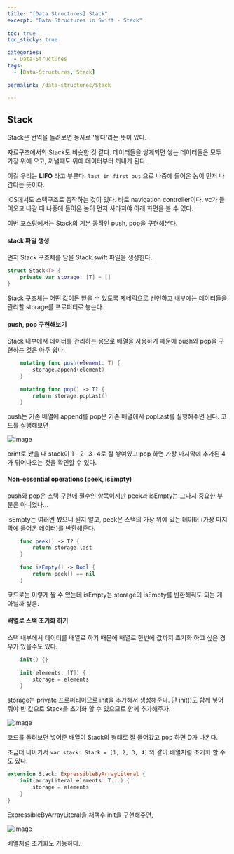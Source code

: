 ```yaml
---
title: "[Data Structures] Stack"
excerpt: "Data Structures in Swift - Stack"
  
toc: true
toc_sticky: true

categories:
  - Data-Structures
tags:
  - [Data-Structures, Stack]
  
permalink: /data-structures/Stack

---
```


## Stack

Stack은 번역을 돌려보면 동사로 '쌓다'라는 뜻이 있다.

자료구조에서의 Stack도 비슷한 것 같다. 데이터들을 쌓게되면 쌓는 데이터들은 모두 가장 위에 오고, 꺼낼때도 위에 데이터부터 꺼내게 된다.

이걸 우리는 **LIFO** 라고 부른다. `last in first out` 으로 나중에 들어온 놈이 먼저 나간다는 뜻이다.

iOS에서도 스택구조로 동작하는 것이 있다. 바로 navigation controller이다. vc가 들어오고 나갈 때 나중에 들어온 놈이 먼저 사라져야 아래 화면을 볼 수 있다.

이번 포스팅에서는 Stack의 기본 동작인 push, pop을 구현해본다.

#### stack 파일 생성

먼저 Stack 구조체를 담을 Stack.swift 파일을 생성한다.

```swift
struct Stack<T> {
    private var storage: [T] = []
}
```

Stack 구조체는 어떤 값이든 받을 수 있도록 제네릭으로 선언하고 내부에는 데이터들을 관리할 storage를 프로퍼티로 놓는다.

#### push, pop 구현해보기

Stack 내부에서 데이터를 관리하는 용으로 배열을 사용하기 때문에 push와 pop을 구현하는 것은 아주 쉽다.

```swift
    mutating func push(element: T) {
        storage.append(element)
    }
    
    mutating func pop() -> T? {
        return storage.popLast()
    }
```
push는 기존 배열에 append를 pop은 기존 배열에서 popLast를 실행해주면 된다.
코드를 실행해보면

![image](https://user-images.githubusercontent.com/22000470/181186580-54f6d83e-63ba-41e1-a017-6fca3cb63514.png)

print로 봤을 때 stack이 1 - 2- 3- 4로 잘 쌓여있고 pop 하면 가장 마지막에 추가된 4가 튀어나오는 것을 확인할 수 있다.

#### Non-essential operations (peek, isEmpty)

push와 pop은 스택 구현에 필수인 항목이지만 peek과 isEmpty는 그다지 중요한 부분은 아니었나...

isEmpty는 여러번 썼으니 뭔지 알고, peek은 스택의 가장 위에 있는 데이터 (가장 마지막에 들어온 데이터)를 반환해준다.

```swift
    func peek() -> T? {
        return storage.last
    }
    
    func isEmpty() -> Bool {
        return peek() == nil
    }
```

코드로는 이렇게 짤 수 있는데 isEmpty는 storage의 isEmpty를 반환해줘도 되는 게 아닐까 싶음.

#### 배열로 스택 초기화 하기

스택 내부에서 데이터를 배열로 하기 때문에 배열로 한번에 값까지 초기화 하고 싶은 경우가 있을수도 있다.

```swift
    init() {}
    
    init(elements: [T]) {
        storage = elements
    }
```

storage는 private 프로퍼티이므로 init을 추가해서 생성해준다. 단 init()도 함께 넣어줘야 빈 값으로 Stack을 초기화 할 수 있으므로 함께 추가해주자.

![image](https://user-images.githubusercontent.com/22000470/181188266-4de09ca5-bc65-4e3c-b25c-6ff20baaa34e.png)

코드를 돌려보면 넣어준 배열이 Stack의 형태로 잘 들어갔고 pop 하면 D가 나온다.

조금더 나아가서 `var stack: Stack = [1, 2, 3, 4]` 와 같이 배열처럼 초기화 할 수도 있다.

```swift
extension Stack: ExpressibleByArrayLiteral {
    init(arrayLiteral elements: T...) {
        storage = elements
    }
}
```

ExpressibleByArrayLiteral을 채택후 init을 구현해주면,

![image](https://user-images.githubusercontent.com/22000470/181188927-c7e96fdd-e54d-41bb-8879-decc8af0d436.png)

배열처럼 초기화도 가능하다.
